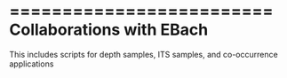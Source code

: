 =========================
Collaborations with EBach
=========================

This includes scripts for depth samples, ITS samples, and co-occurrence applications
